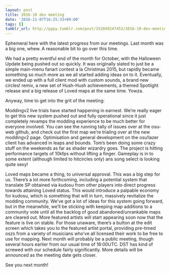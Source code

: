 ```yaml
---
layout: post
title: 2016-10 dev meeting
date: '2016-11-07T16:25:33+09:00'
tags: []
tumblr_url: http://pppy.tumblr.com/post/152849247453/2016-10-dev-meeting
---
```

Ephemeral here with the latest progress from our meetings. Last month was a big one, whew. A reasonable bit to go over this time.



We had a pretty eventful end of the month for October, with the Halloween Update being pushed out so quickly. It was originally slated to just be a simple main-menu fanart contest a la Christmas 2015, but rapidly became something so much more as we all started adding ideas on to it. Eventually, we ended up with a full client mod with custom sounds, a brand new circles! remix, a new set of Hush-Hush achievements, a themed Spotlight release and a big release of Loved maps at the same time. Yowza.

Anyway, time to get into the grit of the meeting:

Moddingv2 live trials have started happening in earnest. We’re really eager to get this new system pushed out and fully operational since it just completely revamps the modding experience to be much better for everyone involved. You can see the running tally of issues over at the osu-web github, and check out the first map we’re trialing over at the new moddingv2 page.
Optimisation and general development on the osu!lazer client has advanced in leaps and bounds. Tom’s been doing some crazy stuff on the weekends as far as shader wizardry goes. The project is hitting performance targets of 10kfps without lifting a finger. Gameplay is in to some extent (although limited to hitcircles only) ans song select is looking quite sexy!



Loved maps became a thing, to universal approval. This was a big step for us. There’s a lot more forthcoming, including a potential system that translate SP obtained via kudosu from other players into direct progress towards attaining Loved status. This would introduce a palpable economy for kudosu, which is something that will in turn, massively revitalize the modding community. We’ve got a lot of ideas for this system going forward, but in the meanwhile, we’ll be sticking with keeping map additions to a community vote until all the backlog of good abandoned/unrankable maps are cleared out.
More featured artists will start appearing soon now that the feature is live on stable. For those unaware, there’s a button at the edit screen which takes you to the featured artist portal, providing pre-timed oszs from a variety of musicians who’ve all licensed their work to be free to use for mapping. 
Next month will probably be a public meeting, though several hours earlier from our usual time of 16:00UTC. DST has kind of screwed with our schedule fairly significantly. More details will be announced as the meeting date gets closer.

See you next month!
